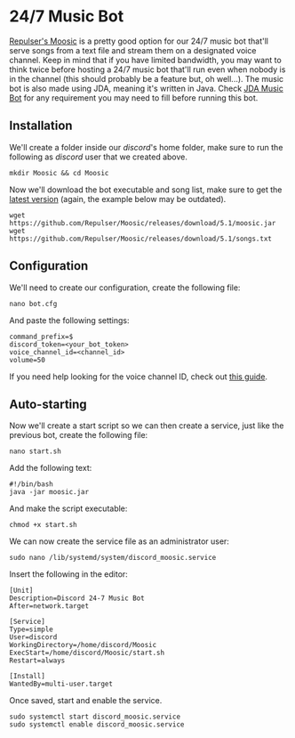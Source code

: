 # 24/7 Music Bot

[Repulser's Moosic](https://github.com/Repulser/Moosic/) is a pretty good option for our 24/7 music bot that'll serve songs from a text file and stream them on a designated voice channel. Keep in mind that if you have limited bandwidth, you may want to think twice before hosting a 24/7 music bot that'll run even when nobody is in the channel (this should probably be a feature but, oh well...). The music bot is also made using JDA, meaning it's written in Java. Check [JDA Music Bot](#jda-music-bot) for any requirement you may need to fill before running this bot.

## Installation

We'll create a folder inside our *discord*'s home folder, make sure to run the following as *discord* user that we created above.

    mkdir Moosic && cd Moosic

Now we'll download the bot executable and song list, make sure to get the [latest version](https://github.com/Repulser/Moosic/releases) (again, the example below may be outdated).

    wget https://github.com/Repulser/Moosic/releases/download/5.1/moosic.jar
    wget https://github.com/Repulser/Moosic/releases/download/5.1/songs.txt

## Configuration

We'll need to create our configuration, create the following file:

    nano bot.cfg

And paste the following settings:

    command_prefix=$
    discord_token=<your_bot_token>
    voice_channel_id=<channel_id>
    volume=50

If you need help looking for the voice channel ID, check out [this guide](https://github.com/moonstar-x/discord-downtime-notifier/wiki/Getting-User,-Channel-and-Server-IDs).

## Auto-starting

Now we'll create a start script so we can then create a service, just like the previous bot, create the following file:

    nano start.sh

Add the following text:

    #!/bin/bash
    java -jar moosic.jar

And make the script executable:

    chmod +x start.sh

We can now create the service file as an administrator user:

    sudo nano /lib/systemd/system/discord_moosic.service

Insert the following in the editor:

    [Unit]
    Description=Discord 24-7 Music Bot
    After=network.target

    [Service]
    Type=simple
    User=discord
    WorkingDirectory=/home/discord/Moosic
    ExecStart=/home/discord/Moosic/start.sh
    Restart=always

    [Install]
    WantedBy=multi-user.target

Once saved, start and enable the service.

    sudo systemctl start discord_moosic.service
    sudo systemctl enable discord_moosic.service